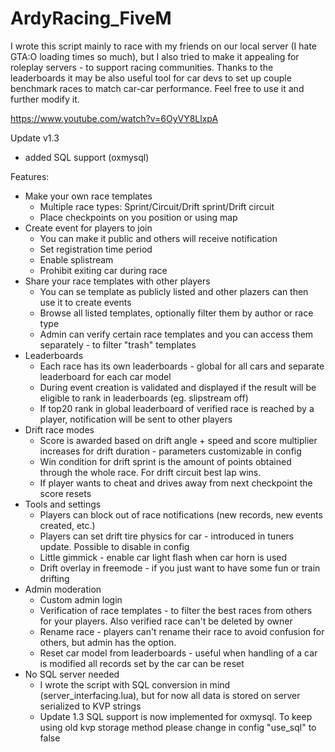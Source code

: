 # ArdyRacing_FiveM

I wrote this script mainly to race with my friends on our local server (I hate GTA:O loading times so much), but I also tried to make it appealing for roleplay servers - to support racing communities. Thanks to the leaderboards it may be also useful tool for car devs to set up couple benchmark races to match car-car performance. Feel free to use it and further modify it.

https://www.youtube.com/watch?v=6OyVY8LlxpA

Update v1.3
- added SQL support (oxmysql)

Features:
- Make your own race templates
  - Multiple race types: Sprint/Circuit/Drift sprint/Drift circuit
  - Place checkpoints on you position or using map
- Create event for players to join
  - You can make it public and others will receive notification
  - Set registration time period
  - Enable splistream
  - Prohibit exiting car during race
- Share your race templates with other players
  - You can se template as publicly listed and other plazers can then use it to create events
  - Browse all listed templates, optionally filter them by author or race type
  - Admin can verify certain race templates and you can access them separately - to filter "trash" templates
- Leaderboards
  - Each race has its own leaderboards - global for all cars and separate leaderboard for each car model
  - During event creation is validated and displayed if the result will be eligible to rank in leaderboards (eg. slipstream off)
  - If top20 rank in global leaderboard of verified race is reached by a player, notification will be sent to other players
- Drift race modes
  - Score is awarded based on drift angle + speed and score multiplier increases for drift duration - parameters customizable in config
  - Win condition for drift sprint is the amount of points obtained through the whole race. For drift circuit best lap wins.
  - If player wants to cheat and drives away from next checkpoint the score resets
- Tools and settings
  - Players can block out of race notifications (new records, new events created, etc.)
  - Players can set drift tire physics for car - introduced in tuners update. Possible to disable in config
  - Little gimmick - enable car light flash when car horn is used
  - Drift overlay in freemode - if you just want to have some fun or train drifting
- Admin moderation
  - Custom admin login
  - Verification of race templates - to filter the best races from others for your players. Also verified race can't be deleted by owner
  - Rename race - players can't rename their race to avoid confusion for others, but admin has the option. 
  - Reset car model from leaderboards - useful when handling of a car is modified all records set by the car can be reset
- No SQL server needed
  - I wrote the script with SQL conversion in mind (server_interfacing.lua), but for now all data is stored on server serialized to KVP strings
  - Update 1.3 SQL support is now implemented for oxmysql. To keep using old kvp storage method please change in config "use_sql" to false
        